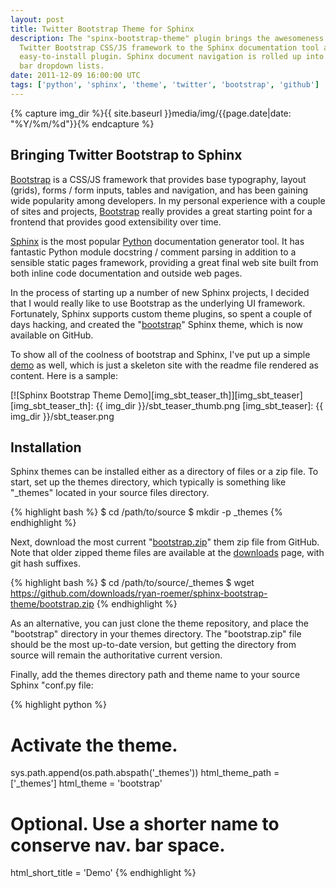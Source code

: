 ```yaml
---
layout: post
title: Twitter Bootstrap Theme for Sphinx
description: The "spinx-bootstrap-theme" plugin brings the awesomeness of the
  Twitter Bootstrap CSS/JS framework to the Sphinx documentation tool as an
  easy-to-install plugin. Sphinx document navigation is rolled up into menu
  bar dropdown lists.
date: 2011-12-09 16:00:00 UTC
tags: ['python', 'sphinx', 'theme', 'twitter', 'bootstrap', 'github']
---
```

{% capture img_dir %}{{ site.baseurl }}media/img/{{page.date|date: "%Y/%m/%d"}}{% endcapture %}

## Bringing Twitter Bootstrap to Sphinx

[Bootstrap][bootstrap] is a CSS/JS framework that provides base typography,
layout (grids), forms / form inputs, tables and navigation, and has been
gaining wide popularity among developers. In my personal experience with a
couple of sites and projects, [Bootstrap][bootstrap] really provides a great
starting point for a frontend that provides good extensibility over time.

[Sphinx][sphinx] is the most popular [Python][python] documentation generator
tool. It has fantastic Python module docstring / comment parsing in addition
to a sensible static pages framework, providing a great final web site built
from both inline code documentation and outside web pages.

In the process of starting up a number of new Sphinx projects, I decided that
I would really like to use Bootstrap as the underlying UI framework.
Fortunately, Sphinx supports custom theme plugins, so spent a couple of days
hacking, and created the "[bootstrap][sbt_gh]" Sphinx theme, which is now
available on GitHub.

To show all of the coolness of bootstrap and Sphinx, I've put up a simple
[demo][sbt_demo] as well, which is just a skeleton site with the readme file
rendered as content. Here is a sample:

[![Sphinx Bootstrap Theme Demo][img_sbt_teaser_th]][img_sbt_teaser]
[img_sbt_teaser_th]: {{ img_dir }}/sbt_teaser_thumb.png
[img_sbt_teaser]: {{ img_dir }}/sbt_teaser.png

<!-- more start -->

## Installation

Sphinx themes can be installed either as a directory of files or a zip file.
To start, set up the themes directory, which typically is something like
"_themes" located in your source files directory.

{% highlight bash %}
$ cd /path/to/source
$ mkdir -p _themes
{% endhighlight %}

Next, download the most current "[bootstrap.zip][sbt_zip]" them zip file from
GitHub. Note that older zipped theme files are available at the
[downloads][sbt_downloads] page, with git hash suffixes.

{% highlight bash %}
$ cd /path/to/source/_themes
$ wget https://github.com/downloads/ryan-roemer/sphinx-bootstrap-theme/bootstrap.zip
{% endhighlight %}

As an alternative, you can just clone the theme repository, and place the
"bootstrap" directory in your themes directory. The "bootstrap.zip" file
should be the most up-to-date version, but getting the directory from source
will remain the authoritative current version.

Finally, add the themes directory path and theme name to your source Sphinx
"conf.py file:

{% highlight python %}
# Activate the theme.
sys.path.append(os.path.abspath('_themes'))
html_theme_path = ['_themes']
html_theme = 'bootstrap'

# Optional. Use a shorter name to conserve nav. bar space.
html_short_title = 'Demo'
{% endhighlight %}




[bootstrap]: http://twitter.github.com/bootstrap/
[sphinx]: http://sphinx.pocoo.org/
[python]: http://python.org/
[sbt_gh]: https://github.com/ryan-roemer/sphinx-bootstrap-theme
[sbt_demo]: http://ryan-roemer.github.com/sphinx-bootstrap-theme
[sbt_downloads]: https://github.com/ryan-roemer/sphinx-bootstrap-theme/downloads
[sbt_zip]: https://github.com/downloads/ryan-roemer/sphinx-bootstrap-theme/bootstrap.zip

<!-- more end -->
